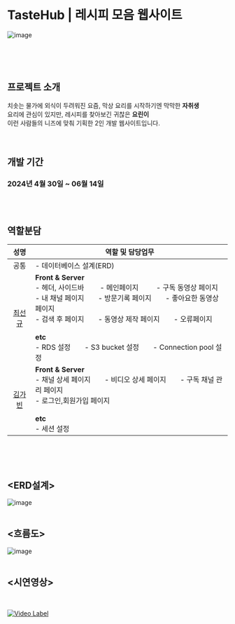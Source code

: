 # TasteHub | 레시피 모음 웹사이트
![image](https://github.com/TasteHub/JSP/assets/115544538/45691a27-0baf-43f1-8d51-f295e9427426)

<br><br><br>


## 프로젝트 소개

치솟는 물가에 외식이 두려워진 요즘, 막상 요리를 시작하기엔 막막한 **자취생** <br>
요리에 관심이 있지만, 레시피를 찾아보긴 귀찮은 **요린이** <br>
이런 사람들의 니즈에 맞춰 기획한 2인 개발 웹사이트입니다. <br>
<br><br>


## 개발 기간

### 2024년 4월 30일 ~ 06월 14일
<br><br>


## 역할분담

| 성명 | 역할 및 담당업무 |
|:------:|----------------|
| 공통 |- 데이터베이스 설계(ERD)|
| <a href="https://github.com/ohige01"> 최선규 </a> | **Front & Server**<br>- 헤더, 사이드바&emsp;&emsp; - 메인페이지 &emsp;&emsp; - 구독 동영상 페이지<br>- 내 채널 페이지&emsp;&emsp;- 방문기록 페이지&emsp;&emsp;- 좋아요한 동영상 페이지<br>- 검색 후 페이지&emsp;&emsp;- 동영상 제작 페이지&emsp;&emsp;- 오류페이지<br><br>**etc**<br>- RDS 설정&emsp;&emsp;- S3 bucket 설정&emsp;&emsp;- Connection pool 설정|
| <a href="https://github.com/kimgabin321"> 김가빈 </a> |**Front & Server**<br>- 채널 상세 페이지&emsp;&emsp;- 비디오 상세 페이지&emsp;&emsp;- 구독 채널 관리 페이지<br>- 로그인,회원가입 페이지<br><br>**etc**<br>- 세션 설정|

<br><br><br>

## <ERD설계>
![image](https://github.com/TasteHub/JSP/assets/115544538/13bc32df-c281-4f5c-9950-f8b8299a0eb0)
<br><br>

## <흐름도>
![image](https://github.com/TasteHub/JSP/assets/115544538/1d92cac5-02ce-4d29-9e8e-268d32975909)
<br><br>

## <시연영상>
<br>

[![Video Label](http://img.youtube.com/vi/08TWqFEh3D8/0.jpg)](https://youtu.be/08TWqFEh3D8)
<br><br>
